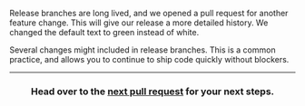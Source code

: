 Release branches are long lived, and we opened a pull request for another feature change. This will give our release a more detailed history. We changed the default text to green instead of white.

Several changes might included in release branches. This is a common practice, and allows you to continue to ship code quickly without blockers.

<hr>
<h3 align="center">Head over to the <a href="{{ url }}">next pull request</a> for your next steps.</h3>
